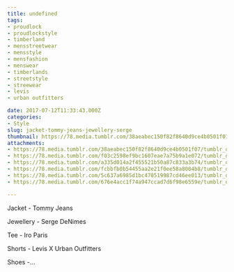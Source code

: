 ```yaml
---
title: undefined
tags:
- proudlock
- proudlockstyle
- timberland
- mensstreetwear
- mensstyle
- mensfashion
- menswear
- timberlands
- streetstyle
- streewear
- levis
- urban outfitters

date: 2017-07-12T11:33:43.000Z
categories:
- Style
slug: jacket-tommy-jeans-jewellery-serge
thumbnail: https://78.media.tumblr.com/38aeabec150f82f8640d9ce4b0501f07/tumblr_osz6scHFxk1rhrm24o1_540.jpg
attachments:
- https://78.media.tumblr.com/38aeabec150f82f8640d9ce4b0501f07/tumblr_osz6scHFxk1rhrm24o1_1280.jpg
- https://78.media.tumblr.com/f03c2598ef9bc1607eae7a75b9a1e072/tumblr_osz6scHFxk1rhrm24o2_1280.jpg
- https://78.media.tumblr.com/a335d014a2f455521b50a87c833a3b74/tumblr_osz6scHFxk1rhrm24o3_1280.jpg
- https://78.media.tumblr.com/fcbbfb0b54455aa2e21f0ee58a8004b8/tumblr_osz6scHFxk1rhrm24o4_1280.jpg
- https://78.media.tumblr.com/5c637a6985d1bc470519987cd46ee013/tumblr_osz6scHFxk1rhrm24o5_1280.jpg
- https://78.media.tumblr.com/676e4acc1f74a947ccad7d6f98e6559e/tumblr_osz6scHFxk1rhrm24o6_1280.jpg

---
```


Jacket - Tommy Jeans 

  Jewellery -  Serge DeNimes 

  Tee - Iro Paris 

  Shorts - Levis X Urban Outfitters 

  Shoes -...
